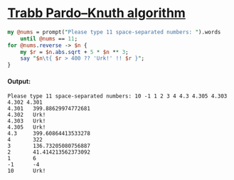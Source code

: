 [1]: https://rosettacode.org/wiki/Trabb_Pardo–Knuth_algorithm

# [Trabb Pardo–Knuth algorithm][1]



```perl
my @nums = prompt("Please type 11 space-separated numbers: ").words
    until @nums == 11;
for @nums.reverse -> $n {
    my $r = $n.abs.sqrt + 5 * $n ** 3;
    say "$n\t{ $r > 400 ?? 'Urk!' !! $r }";
}
```

#### Output:
```
Please type 11 space-separated numbers: 10 -1 1 2 3 4 4.3 4.305 4.303 4.302 4.301
4.301   399.88629974772681
4.302   Urk!
4.303   Urk!
4.305   Urk!
4.3     399.60864413533278
4       322
3       136.73205080756887
2       41.414213562373092
1       6
-1      -4
10      Urk!
```
